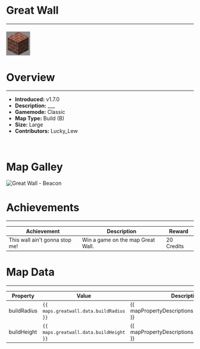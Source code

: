 <!-- replace _map_ with the actual map name -->
<!-- change gamemode type for the Map data description  -->
# Great Wall

***

#### ![greatwallicon](../assets/maps/greatwall/greatwall-icon.jpg)

# Overview
***
- **Introduced:** v1.7.0
- **Description:** ___
- **Gamemode:** Classic
- **Map Type:** Build (B)
- **Size:** Large
- **Contributors:** Lucky_Lew

<br />  

# Map Galley
![Great Wall - Beacon](../assets/maps/greatwall/ '')

# Achievements
***

| Achievement | Description | Reward |
| ----- | ----- | ------ |
| This wall ain't gonna stop me! | Win a game on the map Great Wall. | 20 Credits |



# Map Data
***

| Property | Value | Description |
| ----------- | ----------- | ------ |
| buildRadius |`{{ maps.greatwall.data.buildRadius }}`| {{ mapPropertyDescriptions.buildRadius.classic }} |
| buildHeight |`{{ maps.greatwall.data.buildHeight }}`| {{ mapPropertyDescriptions.buildHeight.classic }} |